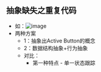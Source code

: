 
## 抽象缺失之重复代码
  - 如：![image](https://github.com/lanwu5/lantz.github.io/assets/42904565/fef5d9a2-4f00-4617-9bfa-96ed7b09f365)
  - 两种方案
    - 1：抽象出Active Button的概念
    - 2：数据结构抽象+行为抽象
    - 对比：
      - 第一种特点 - 单一状态跟踪

